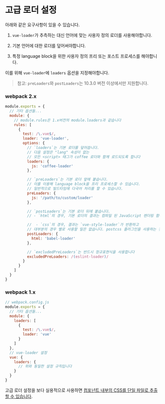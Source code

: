 # 고급 로더 설정

아래와 같은 요구사항이 있을 수 있습니다.

1. `vue-loader`가 추측하는 대신 언어에 맞는 사용자 정의 로더를 사용해야합니다.

2. 기본 언어에 대한 로더를 덮어써야합니다.

3. 특정 language block을 위한 사용자 정의 프리 또는 포스트 프로세스를 해야합니다.

이를 위해 `vue-loader`에 `loaders` 옵션을 지정해야합니다.

> 참고: `preLoaders`와 `postLoaders`는 10.3.0 버전 이상에서만 지원합니다.

### webpack 2.x

``` js
module.exports = {
  // 기타 옵션들...
  module: {
    // module.rules은 1.x버전의 module.loaders과 같습니다
    rules: [
      {
        test: /\.vue$/,
        loader: 'vue-loader',
        options: {
          // `loaders`는 기본 로더를 덮어씁니다.
          // 다음 설정은 "lang" 속성이 없는
          // 모든 <script> 태그가 coffee 로더와 함께 로드되도록 합니다
          loaders: {
            js: 'coffee-loader'
          },

          // `preLoaders`는 기본 로더 앞에 붙습니다.
          // 이를 이용해 language block을 프리 프로세스할 수 있습니다.
          // 일반적으로 빌드타임에 다국어 처리를 할 수 있습니다.
          preLoaders: {
            js: '/path/to/custom/loader'
          },

          // `postLoaders`는 기본 로더 뒤에 붙습니다.
          // - `html`의 경우, 기본 로더의 결과는 컴파일 된 JavaScript 렌더링 함수 코드가 됩니다.

          //  - `css`의 경우, 결과는 `vue-style-loader`가 반환하고
          // 대부분의 경우 별로 사용할 일은 없습니다. postcss 플러그인을 사용하는 것이 더 좋습니다.
          postLoaders: {
            html: 'babel-loader'
          },

          // `excludedPreLoaders`는 반드시 정규표현식을 사용합니다
          excludedPreLoaders: /(eslint-loader)/
        }
      }
    ]
  }
}
```

### webpack 1.x

``` js
// webpack.config.js
module.exports = {
  // 기타 옵션들...
  module: {
    loaders: [
      {
        test: /\.vue$/,
        loader: 'vue'
      }
    ]
  },
  // vue-loader 설정
  vue: {
    loaders: {
      // 위와 동일한 설정 규칙입니다
    }
  }
}
```
고급 로더 설정을 보다 실용적으로 사용하면 [컴포넌트 내부의 CSS를 단일 파일로 추출할 수 있습니다](./extract-css.md).
